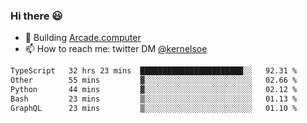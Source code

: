 ### Hi there 😃

- 🔨 Building [Arcade.computer](https://arcade.computer)
- 📫 How to reach me: twitter DM [@kernelsoe](https://twitter.com/kernelsoe)

<!--START_SECTION:waka-->

```txt
TypeScript   32 hrs 23 mins  ███████████████████████░░   92.31 %
Other        55 mins         ▓░░░░░░░░░░░░░░░░░░░░░░░░   02.66 %
Python       44 mins         ▓░░░░░░░░░░░░░░░░░░░░░░░░   02.12 %
Bash         23 mins         ▒░░░░░░░░░░░░░░░░░░░░░░░░   01.13 %
GraphQL      23 mins         ▒░░░░░░░░░░░░░░░░░░░░░░░░   01.10 %
```

<!--END_SECTION:waka-->
